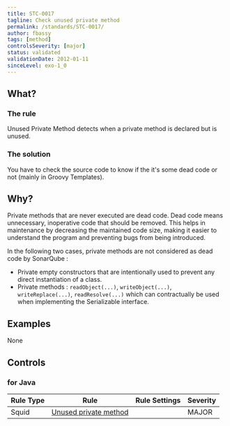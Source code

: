 ```yaml
---
title: STC-0017
tagline: Check unused private method
permalink: /standards/STC-0017/
author: fbassy
tags: [method]
controlsSeverity: [major]
status: validated
validationDate: 2012-01-11
sinceLevel: exo-1_0
---
```


<a name="what"></a>
## What?

### <i class="fa fa-info-circle"></i> The rule

Unused Private Method detects when a private method is declared but is unused.

### <i class="fa fa-lightbulb-o"></i> The solution

You have to check the source code to know if the it's some dead code or not (mainly in Groovy Templates).

<a name="why"></a>
## Why?

Private methods that are never executed are dead code. Dead code means
unnecessary, inoperative code that should be removed. This helps in
maintenance by decreasing the maintained code size, making it easier to
understand the program and preventing bugs from being introduced.

In the following two cases, private methods are not considered as dead code
by SonarQube :

  * Private empty constructors that are intentionally used to prevent any direct instantiation of a class.
  * Private methods : `readObject(...)`, `writeObject(...)`, `writeReplace(...)`, `readResolve(...)` which can contractually be
  used when implementing the Serializable interface.

<a name="examples"></a>
## Examples

None

<a name="controls"></a>
## <i class="fa fa-shield"></i> Controls

### for Java

<div class="table-responsive">
  <table class="table">
    <thead>
      <tr>
        <th>Rule Type</th>
        <th>Rule</th>
        <th>Rule Settings</th>
        <th>Severity</th>
      </tr>
    </thead>
    <tbody>
    <tr>
      <td>Squid</td>
      <td><a href="http://www.sonarsource.org/detect-dead-code-and-calls-to-deprecated-methods-with-sonar-squid/">Unused private method</a></td>
       <td>
       </td>
       <td>MAJOR</td>
     </tr>
   </tbody>
  </table>
</div>
